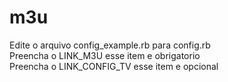 # m3u
Edite o arquivo config_example.rb para config.rb <br>
Preencha o LINK_M3U esse item e obrigatorio <br>
Preencha o LINK_CONFIG_TV esse item e opcional
